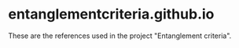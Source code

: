 # entanglementcriteria.github.io
These are the references used in the project "Entanglement criteria". 
